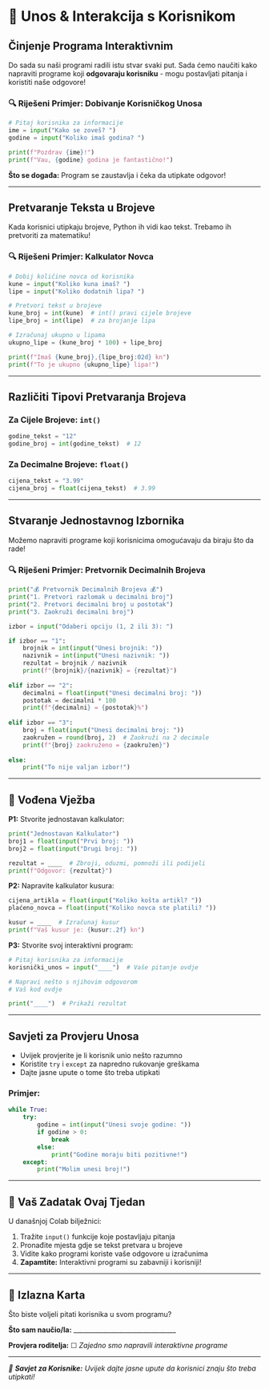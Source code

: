 # 🐍 Unos & Interakcija s Korisnikom

## Činjenje Programa Interaktivnim
Do sada su naši programi radili istu stvar svaki put. Sada ćemo naučiti kako napraviti programe koji **odgovaraju korisniku** - mogu postavljati pitanja i koristiti naše odgovore!

### 🔍 Riješeni Primjer: Dobivanje Korisničkog Unosa

```python
# Pitaj korisnika za informacije
ime = input("Kako se zoveš? ")
godine = input("Koliko imaš godina? ")

print(f"Pozdrav {ime}!")
print(f"Vau, {godine} godina je fantastično!")
```

**Što se događa:** Program se zaustavlja i čeka da utipkate odgovor!

---

## Pretvaranje Teksta u Brojeve
Kada korisnici utipkaju brojeve, Python ih vidi kao tekst. Trebamo ih pretvoriti za matematiku!

### 🔍 Riješeni Primjer: Kalkulator Novca

```python
# Dobij količine novca od korisnika
kune = input("Koliko kuna imaš? ")
lipe = input("Koliko dodatnih lipa? ")

# Pretvori tekst u brojeve
kune_broj = int(kune)  # int() pravi cijele brojeve
lipe_broj = int(lipe)  # za brojanje lipa

# Izračunaj ukupno u lipama
ukupno_lipe = (kune_broj * 100) + lipe_broj

print(f"Imaš {kune_broj},{lipe_broj:02d} kn")
print(f"To je ukupno {ukupno_lipe} lipa!")
```

---

## Različiti Tipovi Pretvaranja Brojeva

### Za Cijele Brojeve: `int()`
```python
godine_tekst = "12"
godine_broj = int(godine_tekst)  # 12
```

### Za Decimalne Brojeve: `float()`
```python
cijena_tekst = "3.99"
cijena_broj = float(cijena_tekst)  # 3.99
```

---

## Stvaranje Jednostavnog Izbornika
Možemo napraviti programe koji korisnicima omogućavaju da biraju što da rade!

### 🔍 Riješeni Primjer: Pretvornik Decimalnih Brojeva

```python
print("💰 Pretvornik Decimalnih Brojeva 💰")
print("1. Pretvori razlomak u decimalni broj")
print("2. Pretvori decimalni broj u postotak")
print("3. Zaokruži decimalni broj")

izbor = input("Odaberi opciju (1, 2 ili 3): ")

if izbor == "1":
    brojnik = int(input("Unesi brojnik: "))
    nazivnik = int(input("Unesi nazivnik: "))
    rezultat = brojnik / nazivnik
    print(f"{brojnik}/{nazivnik} = {rezultat}")
    
elif izbor == "2":
    decimalni = float(input("Unesi decimalni broj: "))
    postotak = decimalni * 100
    print(f"{decimalni} = {postotak}%")
    
elif izbor == "3":
    broj = float(input("Unesi decimalni broj: "))
    zaokružen = round(broj, 2)  # Zaokruži na 2 decimale
    print(f"{broj} zaokruženo = {zaokružen}")
    
else:
    print("To nije valjan izbor!")
```

---

## 📝 Vođena Vježba

**P1:** Stvorite jednostavan kalkulator:
```python
print("Jednostavan Kalkulator")
broj1 = float(input("Prvi broj: "))
broj2 = float(input("Drugi broj: "))

rezultat = ____  # Zbroji, oduzmi, pomnoži ili podijeli
print(f"Odgovor: {rezultat}")
```

**P2:** Napravite kalkulator kusura:
```python
cijena_artikla = float(input("Koliko košta artikl? "))
plaćeno_novca = float(input("Koliko novca ste platili? "))

kusur = ____  # Izračunaj kusur
print(f"Vaš kusur je: {kusur:.2f} kn")
```

**P3:** Stvorite svoj interaktivni program:
```python
# Pitaj korisnika za informacije
korisnički_unos = input("____")  # Vaše pitanje ovdje

# Napravi nešto s njihovim odgovorom
# Vaš kod ovdje

print("____")  # Prikaži rezultat
```

---

## Savjeti za Provjeru Unosa
- Uvijek provjerite je li korisnik unio nešto razumno
- Koristite `try` i `except` za napredno rukovanje greškama
- Dajte jasne upute o tome što treba utipkati

### Primjer:
```python
while True:
    try:
        godine = int(input("Unesi svoje godine: "))
        if godine > 0:
            break
        else:
            print("Godine moraju biti pozitivne!")
    except:
        print("Molim unesi broj!")
```

---

## 🚀 Vaš Zadatak Ovaj Tjedan
U današnjoj Colab bilježnici:
1. Tražite `input()` funkcije koje postavljaju pitanja
2. Pronađite mjesta gdje se tekst pretvara u brojeve
3. Vidite kako programi koriste vaše odgovore u izračunima
4. **Zapamtite:** Interaktivni programi su zabavniji i korisniji!

---

## 🎯 Izlazna Karta
Što biste voljeli pitati korisnika u svom programu?

**Što sam naučio/la:** ________________________________

**Provjera roditelja:** ☐ *Zajedno smo napravili interaktivne programe*

---

*💬 **Savjet za Korisnike:** Uvijek dajte jasne upute da korisnici znaju što treba utipkati!*